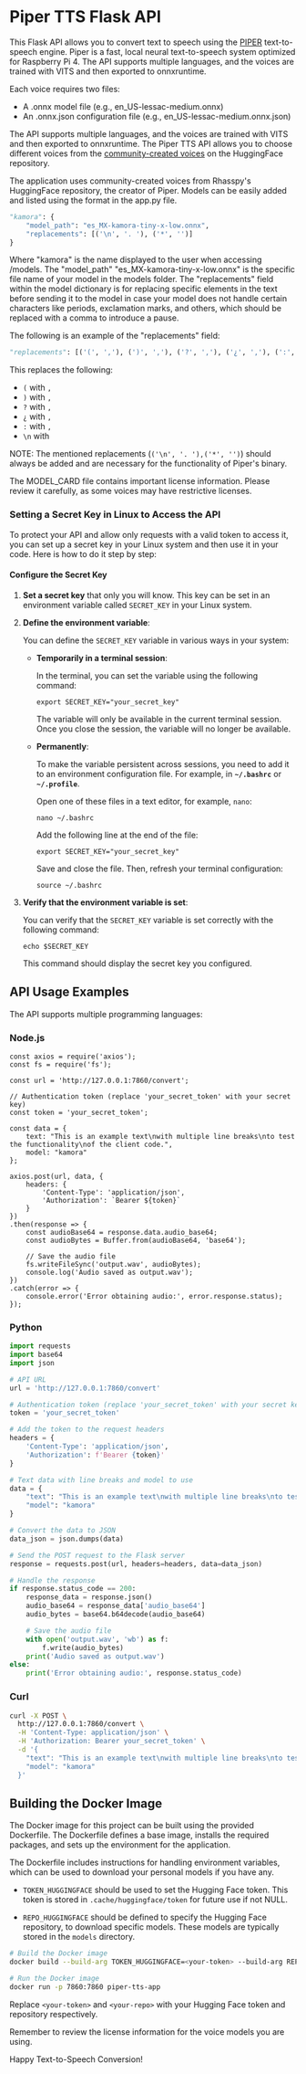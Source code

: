 # Piper TTS Flask API

This Flask API allows you to convert text to speech using the [PIPER](https://github.com/rhasspy/piper) text-to-speech engine. Piper is a fast, local neural text-to-speech system optimized for Raspberry Pi 4. The API supports multiple languages, and the voices are trained with VITS and then exported to onnxruntime.

Each voice requires two files:

- A .onnx model file (e.g., en_US-lessac-medium.onnx)
- An .onnx.json configuration file (e.g., en_US-lessac-medium.onnx.json)

The API supports multiple languages, and the voices are trained with VITS and then exported to onnxruntime. The Piper TTS API allows you to choose different voices from the [community-created voices](https://huggingface.co/rhasspy/piper-voices/tree/main) on the HuggingFace repository.

The application uses community-created voices from Rhasspy's HuggingFace repository, the creator of Piper. Models can be easily added and listed using the format in the app.py file.

```python
"kamora": {
    "model_path": "es_MX-kamora-tiny-x-low.onnx",
    "replacements": [('\n', '. '), ('*', '')]
}
```
Where "kamora" is the name displayed to the user when accessing /models.
The "model_path" "es_MX-kamora-tiny-x-low.onnx" is the specific file name of your model in the models folder. The "replacements" field within the model dictionary is for replacing specific elements in the text before sending it to the model in case your model does not handle certain characters like periods, exclamation marks, and others, which should be replaced with a comma to introduce a pause.

The following is an example of the "replacements" field:

```python
"replacements": [('(', ','), (')', ','), ('?', ','), ('¿', ','), (':', ','), ('\n', ' ')]
```
This replaces the following:

- `(` with `,`
- `)` with `,`
- `?` with `,`
- `¿` with `,`
- `:` with `,`
- `\n` with ` `

NOTE: The mentioned replacements (`('\n', '. '),('*', '')`) should always be added and are necessary for the functionality of Piper's binary.

The MODEL_CARD file contains important license information. Please review it carefully, as some voices may have restrictive licenses.

### Setting a Secret Key in Linux to Access the API

To protect your API and allow only requests with a valid token to access it, you can set up a secret key in your Linux system and then use it in your code. Here is how to do it step by step:

#### Configure the Secret Key

1. **Set a secret key** that only you will know. This key can be set in an environment variable called `SECRET_KEY` in your Linux system.

2. **Define the environment variable**:

   You can define the `SECRET_KEY` variable in various ways in your system:

   - **Temporarily in a terminal session**:

     In the terminal, you can set the variable using the following command:
     ```shell
     export SECRET_KEY="your_secret_key"
     ```

     The variable will only be available in the current terminal session. Once you close the session, the variable will no longer be available.

   - **Permanently**:

     To make the variable persistent across sessions, you need to add it to an environment configuration file. For example, in **`~/.bashrc`** or **`~/.profile`**.

     Open one of these files in a text editor, for example, `nano`:
     ```shell
     nano ~/.bashrc
     ```

     Add the following line at the end of the file:
     ```shell
     export SECRET_KEY="your_secret_key"
     ```

     Save and close the file. Then, refresh your terminal configuration:
     ```shell
     source ~/.bashrc
     ```

3. **Verify that the environment variable is set**:

   You can verify that the `SECRET_KEY` variable is set correctly with the following command:
   ```shell
   echo $SECRET_KEY
   ```

   This command should display the secret key you configured.

## API Usage Examples

The API supports multiple programming languages:

### Node.js

```node
const axios = require('axios');
const fs = require('fs');

const url = 'http://127.0.0.1:7860/convert';

// Authentication token (replace 'your_secret_token' with your secret key)
const token = 'your_secret_token';

const data = {
    text: "This is an example text\nwith multiple line breaks\nto test the functionality\nof the client code.",
    model: "kamora"
};

axios.post(url, data, {
    headers: {
        'Content-Type': 'application/json',
        'Authorization': `Bearer ${token}`
    }
})
.then(response => {
    const audioBase64 = response.data.audio_base64;
    const audioBytes = Buffer.from(audioBase64, 'base64');

    // Save the audio file
    fs.writeFileSync('output.wav', audioBytes);
    console.log('Audio saved as output.wav');
})
.catch(error => {
    console.error('Error obtaining audio:', error.response.status);
});
```

### Python

```python
import requests
import base64
import json

# API URL
url = 'http://127.0.0.1:7860/convert'

# Authentication token (replace 'your_secret_token' with your secret key)
token = 'your_secret_token'

# Add the token to the request headers
headers = {
    'Content-Type': 'application/json',
    'Authorization': f'Bearer {token}'
}

# Text data with line breaks and model to use
data = {
    "text": "This is an example text\nwith multiple line breaks\nto test the functionality\nof the client code.",
    "model": "kamora"
}

# Convert the data to JSON
data_json = json.dumps(data)

# Send the POST request to the Flask server
response = requests.post(url, headers=headers, data=data_json)

# Handle the response
if response.status_code == 200:
    response_data = response.json()
    audio_base64 = response_data['audio_base64']
    audio_bytes = base64.b64decode(audio_base64)

    # Save the audio file
    with open('output.wav', 'wb') as f:
        f.write(audio_bytes)
    print('Audio saved as output.wav')
else:
    print('Error obtaining audio:', response.status_code)
```

### Curl

```bash
curl -X POST \
  http://127.0.0.1:7860/convert \
  -H 'Content-Type: application/json' \
  -H 'Authorization: Bearer your_secret_token' \
  -d '{
    "text": "This is an example text\nwith multiple line breaks\nto test the functionality\nof the client code.",
    "model": "kamora"
  }'
```

## Building the Docker Image

The Docker image for this project can be built using the provided Dockerfile. The Dockerfile defines a base image, installs the required packages, and sets up the environment for the application.

The Dockerfile includes instructions for handling environment variables, which can be used to download your personal models if you have any.

- `TOKEN_HUGGINGFACE` should be used to set the Hugging Face token. This token is stored in `.cache/huggingface/token` for future use if not NULL.

- `REPO_HUGGINGFACE` should be defined to specify the Hugging Face repository, to download specific models. These models are typically stored in the `models` directory.
```bash
# Build the Docker image
docker build --build-arg TOKEN_HUGGINGFACE=<your-token> --build-arg REPO_HUGGINGFACE=<your-repo> -t piper-tts-app .

# Run the Docker image
docker run -p 7860:7860 piper-tts-app
```
Replace `<your-token>` and `<your-repo>` with your Hugging Face token and repository respectively.

Remember to review the license information for the voice models you are using.

Happy Text-to-Speech Conversion!

